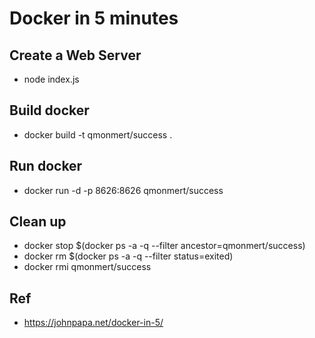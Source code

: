 # Docker in 5 minutes

## Create a Web Server

* node index.js 

## Build docker

* docker build -t qmonmert/success .

## Run docker

* docker run -d -p 8626:8626 qmonmert/success

## Clean up

* docker stop $(docker ps -a -q --filter ancestor=qmonmert/success)  
* docker rm $(docker ps -a -q --filter status=exited)  
* docker rmi qmonmert/success

## Ref

* https://johnpapa.net/docker-in-5/
